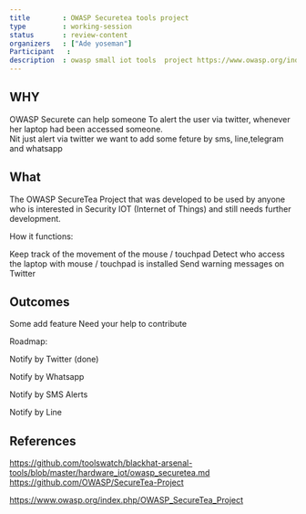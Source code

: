 ```yaml
---
title        : OWASP Securetea tools project
type         : working-session
status       : review-content
organizers   : ["Ade yoseman"]
Participant   :
description  : owasp small iot tools  project https://www.owasp.org/index.php/OWASP_SecureTea_Project
---
```


## WHY
OWASP Securete can help someone
To alert the user via twitter, whenever her laptop had been accessed someone.<br>
Nit just alert via twitter we want to add some feture by sms, line,telegram and whatsapp

## What
The OWASP SecureTea Project that was developed to be used by anyone who is interested in Security IOT (Internet of Things) and still needs further development.<br>

How it functions:

Keep track of the movement of the mouse / touchpad
Detect who access the laptop with mouse / touchpad is installed
Send warning messages on Twitter


## Outcomes

Some add feature
Need your help to contribute

Roadmap:

Notify by Twitter (done)

Notify by Whatsapp

Notify by SMS Alerts

Notify by Line

## References
https://github.com/toolswatch/blackhat-arsenal-tools/blob/master/hardware_iot/owasp_securetea.md
https://github.com/OWASP/SecureTea-Project

https://www.owasp.org/index.php/OWASP_SecureTea_Project
